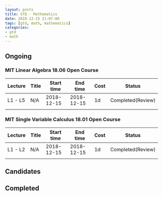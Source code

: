 ```yaml
---
layout: posts
title: GTD - Mathematics
date: 2018-12-15 21:07:00
tags: [gtd, math, mathematics]
categories:
- gtd
- math
---
```


## Ongoing
### MIT Linear Algebra 18.06 Open Course
| Lecture | Title | Start time | End time   | Cost | Status            |
| -       | -     | -          | -          | -    | -                 |
| L1 - L5 | N/A   | 2018-12-15 | 2018-12-15 | 1d   | Completed(Review) |
|         |       |            |            |      |                   |
<!-- more -->

### MIT Single Variable Calculus 18.01 Open Course
| Lecture | Title | Start time | End time   | Cost | Status            |
| -       | -     | -          | -          | -    | -                 |
| L1 - L2 | N/A   | 2018-12-15 | 2018-12-15 | 1d   | Completed(Review) |
|         |       |            |            |      |                   |
## Candidates

## Completed

